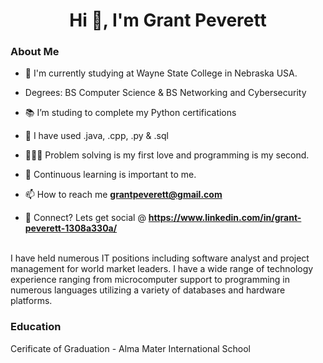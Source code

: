 <h1 align="center">Hi 👋, I'm Grant Peverett</h1>
<h3>About Me</h3>

- 🏦 I'm currently studying at Wayne State College in Nebraska USA.
- Degrees: BS Computer Science & BS Networking and Cybersecurity

- 📚 I’m studing to complete my Python certifications

- 🤔 I have used .java, .cpp, .py & .sql

- 👨🏻‍💻 Problem solving is my first love and programming is my second.

- 🧠 Continuous learning is important to me.

- 📫 How to reach me **grantpeverett@gmail.com**

- 💬 Connect? Lets get social @ **https://www.linkedin.com/in/grant-peverett-1308a330a/**

<br/>
I have held numerous IT positions including software analyst and project management for world market leaders. I have a wide range of technology experience ranging from microcomputer support to programming in numerous languages utilizing a variety of databases and hardware platforms. 
<br/>

<h3>Education</h3>
Cerificate of Graduation - Alma Mater International School

